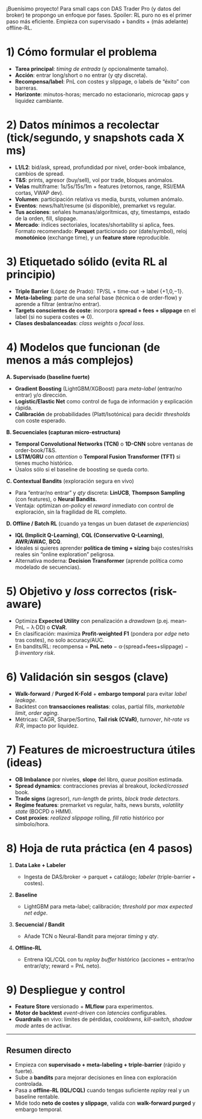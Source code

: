 ¡Buenísimo proyecto! Para small caps con DAS Trader Pro (y datos del broker) te propongo un enfoque por fases. Spoiler: RL puro no es el primer paso más eficiente. Empieza con supervisado + bandits + (más adelante) offline-RL.

# 1) Cómo **formular** el problema

* **Tarea principal**: *timing de entrada* (y opcionalmente tamaño).
* **Acción**: entrar long/short o no entrar (y qty discreta).
* **Recompensa/label**: PnL con costes y slippage, o labels de “éxito” con barreras.
* **Horizonte**: minutos-horas; mercado no estacionario, microcap gaps y liquidez cambiante.

# 2) **Datos** mínimos a recolectar (tick/segundo, y snapshots cada X ms)

* **L1/L2**: bid/ask, spread, profundidad por nivel, order-book imbalance, cambios de spread.
* **T&S**: prints, agresor (buy/sell), vol por trade, bloques anómalos.
* **Velas** multiframe: 1s/5s/15s/1m + features (retornos, range, RSI/EMA cortas, VWAP dev).
* **Volumen**: participación relativa vs media, bursts, volumen anómalo.
* **Eventos**: news/halt/resume (si disponible), premarket vs regular.
* **Tus acciones**: señales humanas/algorítmicas, qty, timestamps, estado de la orden, fill, slippage.
* **Mercado**: índices sectoriales, locates/shortability si aplica, fees.
  Formato recomendado: **Parquet** particionado por (date/symbol), reloj **monotónico** (exchange time), y un **feature store** reproducible.

# 3) **Etiquetado sólido** (evita RL al principio)

* **Triple Barrier** (López de Prado): TP/SL + time-out → label {+1,0,−1}.
* **Meta-labeling**: parte de una señal base (técnica o de order-flow) y aprende a filtrar (entrar/no entrar).
* **Targets conscientes de coste**: incorpora **spread + fees + slippage** en el label (si no supera costes ⇒ 0).
* **Clases desbalanceadas**: *class weights* o *focal loss*.

# 4) Modelos que funcionan (de menos a más complejos)

**A. Supervisado (baseline fuerte)**

* **Gradient Boosting** (LightGBM/XGBoost) para *meta-label* (entrar/no entrar) y/o dirección.
* **Logistic/Elastic Net** como control de fuga de información y explicación rápida.
* **Calibración** de probabilidades (Platt/Isotónica) para decidir *thresholds* con coste esperado.

**B. Secuenciales (capturan micro-estructura)**

* **Temporal Convolutional Networks (TCN)** o **1D-CNN** sobre ventanas de order-book/T&S.
* **LSTM/GRU** con *attention* o **Temporal Fusion Transformer (TFT)** si tienes mucho histórico.
* Úsalos sólo si el baseline de boosting se queda corto.

**C. Contextual Bandits** (exploración segura en vivo)

* Para “entrar/no entrar” y *qty* discreta: **LinUCB**, **Thompson Sampling** (con features), o **Neural Bandits**.
* Ventaja: optimizan *on-policy* el *reward* inmediato con control de exploración, sin la fragilidad de RL completo.

**D. Offline / Batch RL** (cuando ya tengas un buen dataset de *experiencias*)

* **IQL (Implicit Q-Learning)**, **CQL (Conservative Q-Learning)**, **AWR/AWAC**, **BCQ**.
* Ideales si quieres aprender **política de timing + sizing** bajo costes/risks reales sin “online exploration” peligrosa.
* Alternativa moderna: **Decision Transformer** (aprende política como modelado de secuencias).

# 5) Objetivo y *loss* correctos (risk-aware)

* Optimiza **Expected Utility** con penalización a *drawdown* (p.ej. mean-PnL − λ·DD) o **CVaR**.
* En clasificación: maximiza **Profit-weighted F1** (pondera por *edge* neto tras costes), no solo accuracy/AUC.
* En bandits/RL: recompensa = **PnL neto** − α·(spread+fees+slippage) − β·*inventory risk*.

# 6) Validación sin sesgos (clave)

* **Walk-forward** / **Purged K-Fold** + **embargo temporal** para evitar *label leakage*.
* Backtest con **transacciones realistas**: colas, partial fills, *marketable limit*, *order aging*.
* Métricas: CAGR, Sharpe/Sortino, **Tail risk (CVaR)**, *turnover*, *hit-rate vs R:R*, impacto por liquidez.

# 7) Features de microestructura útiles (ideas)

* **OB Imbalance** por niveles, **slope** del libro, *queue position* estimada.
* **Spread dynamics**: contracciones previas al breakout, *locked/crossed* book.
* **Trade signs** (agresor), *run-length* de prints, *block trade detectors*.
* **Regime features**: premarket vs regular, halts, news bursts, *volatility state* (BOCPD o HMM).
* **Cost proxies**: *realized slippage* rolling, *fill ratio* histórico por símbolo/hora.

# 8) Hoja de ruta práctica (en 4 pasos)

1. **Data Lake + Labeler**

   * Ingesta de DAS/broker → parquet + catálogo; *labeler* (triple-barrier + costes).
2. **Baseline**

   * LightGBM para meta-label; calibración; *threshold* por *max expected net edge*.
3. **Secuencial / Bandit**

   * Añade TCN o Neural-Bandit para mejorar *timing* y *qty*.
4. **Offline-RL**

   * Entrena IQL/CQL con tu *replay buffer* histórico (acciones = entrar/no entrar/qty; reward = PnL neto).

# 9) Despliegue y control

* **Feature Store** versionado + **MLflow** para experimentos.
* **Motor de backtest** *event-driven* con *latencies* configurables.
* **Guardrails** en vivo: límites de pérdidas, *cooldowns*, *kill-switch*, *shadow mode* antes de activar.

---

## Resumen directo

* Empieza con **supervisado + meta-labeling + triple-barrier** (rápido y fuerte).
* Sube a **bandits** para mejorar decisiones en línea con exploración controlada.
* Pasa a **offline-RL (IQL/CQL)** cuando tengas suficiente *replay* real y un baseline rentable.
* Mide todo **neto de costes y slippage**, valida con **walk-forward purged** y embargo temporal.


